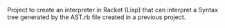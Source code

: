 Project to create an interpreter in Racket (Lisp) that can interpret a Syntax tree generated by the AST.rb file created in a previous project.
